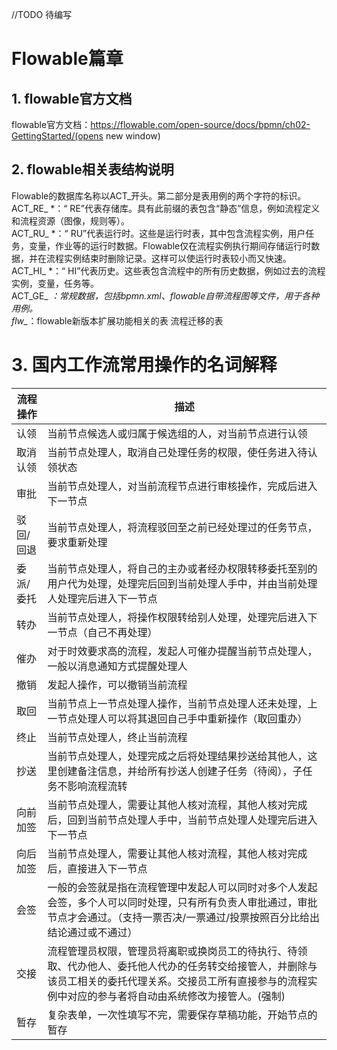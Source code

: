 //TODO 待编写
# Flowable篇章 
## 1. flowable官方文档
flowable官方文档：https://flowable.com/open-source/docs/bpmn/ch02-GettingStarted/(opens new window)

## 2. flowable相关表结构说明
Flowable的数据库名称以ACT_开头。第二部分是表用例的两个字符的标识。  
ACT_RE_ *：“ RE”代表存储库。具有此前缀的表包含“静态”信息，例如流程定义和流程资源（图像，规则等）。  
ACT_RU_ *：“ RU”代表运行时。这些是运行时表，其中包含流程实例，用户任务，变量，作业等的运行时数据。Flowable仅在流程实例执行期间存储运行时数据，并在流程实例结束时删除记录。这样可以使运行时表较小而又快速。  
ACT_HI_ *：“ HI”代表历史。这些表包含流程中的所有历史数据，例如过去的流程实例，变量，任务等。  
ACT_GE_ *：常规数据，包括bpmn.xml、flowable自带流程图等文件，用于各种用例。  
flw_*：flowable新版本扩展功能相关的表  流程迁移的表

# 3. 国内工作流常用操作的名词解释
|流程操作|	描述|
|---|---|
|认领	|当前节点候选人或归属于候选组的人，对当前节点进行认领 |  
|取消认领|	当前节点处理人，取消自己处理任务的权限，使任务进入待认领状态 | 
|审批	|当前节点处理人，对当前流程节点进行审核操作，完成后进入下一节点  |
|驳回/回退|	当前节点处理人，将流程驳回至之前已经处理过的任务节点，要求重新处理|
|委派/委托|	当前节点处理人，将自己的主办或者经办权限转移委托至别的用户代为处理，处理完后回到当前处理人手中，并由当前处理人处理完后进入下一节点  |
|转办	|当前节点处理人，将操作权限转给别人处理，处理完后进入下一节点（自己不再处理）  |
|催办	|对于时效要求高的流程，发起人可催办提醒当前节点处理人，一般以消息通知方式提醒处理人  |
|撤销	|发起人操作，可以撤销当前流程|
|取回	|当前节点上一节点处理人操作，当前节点处理人还未处理，上一节点处理人可以将其退回自己手中重新操作（取回重办）  |
|终止	|当前节点处理人，终止当前流程|
|抄送	|当前节点处理人，处理完成之后将处理结果抄送给其他人，这里创建备注信息，并给所有抄送人创建子任务（待阅），子任务不影响流程流转 | 
|向前加签	|当前节点处理人，需要让其他人核对流程，其他人核对完成后，回到当前节点处理人手中，当前节点处理人处理完后进入下一节点 | 
|向后加签	|当前节点处理人，需要让其他人核对流程，其他人核对完成后，直接进入下一节点|
|会签	|一般的会签就是指在流程管理中发起人可以同时对多个人发起会签，多个人可以同时处理，只有所有负责人审批通过，审批节点才会通过。（支持一票否决/一票通过/投票按照百分比给出结论通过或不通过） |
|交接	|流程管理员权限，管理员将离职或换岗员工的待执行、待领取、代办他人、委托他人代办的任务转交给接管人，并删除与该员工相关的委托代理关系。交接员工所有直接参与的流程实例中对应的参与者将自动由系统修改为接管人。(强制)  |
|暂存	|复杂表单，一次性填写不完，需要保存草稿功能，开始节点的暂存|
